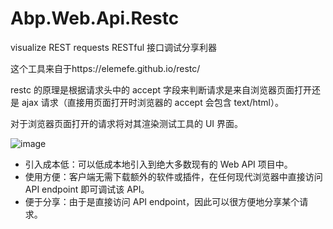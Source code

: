 # Abp.Web.Api.Restc
 visualize REST requests RESTful 接口调试分享利器

这个工具来自于https://elemefe.github.io/restc/  


restc 的原理是根据请求头中的 accept 字段来判断请求是来自浏览器页面打开还是 ajax 请求（直接用页面打开时浏览器的 accept 会包含 text/html）。   

对于浏览器页面打开的请求将对其渲染测试工具的 UI 界面。    

 ![image](https://raw.githubusercontent.com/yuzukwok/Abp.Web.Api.Restc/master/screenshot/1.png)

* 引入成本低：可以低成本地引入到绝大多数现有的 Web API 项目中。
* 使用方便：客户端无需下载额外的软件或插件，在任何现代浏览器中直接访问 API endpoint 即可调试该 API。
* 便于分享：由于是直接访问 API endpoint，因此可以很方便地分享某个请求。


